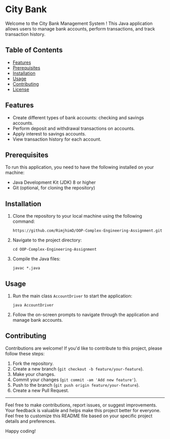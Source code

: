 # City Bank 

Welcome to the City Bank Management System ! This Java application allows users to manage bank accounts, perform transactions, and track transaction history.

## Table of Contents

- [Features](#features)
- [Prerequisites](#prerequisites)
- [Installation](#installation)
- [Usage](#usage)
- [Contributing](#contributing)
- [License](#license)

## Features

- Create different types of bank accounts: checking and savings accounts.
- Perform deposit and withdrawal transactions on accounts.
- Apply interest to savings accounts.
- View transaction history for each account.

## Prerequisites

To run this application, you need to have the following installed on your machine:

- Java Development Kit (JDK) 8 or higher
- Git (optional, for cloning the repository)

## Installation

1. Clone the repository to your local machine using the following command:

    ```
    https://github.com/RimjhimD/OOP-Complex-Engineering-Assignment.git
    ```

2. Navigate to the project directory:

    ```
    cd OOP-Complex-Engineering-Assignment
    ```

3. Compile the Java files:

    ```
    javac *.java
    ```

## Usage

1. Run the main class `AccountDriver` to start the application:

    ```
    java AccountDriver
    ```

2. Follow the on-screen prompts to navigate through the application and manage bank accounts.

## Contributing

Contributions are welcome! If you'd like to contribute to this project, please follow these steps:

1. Fork the repository.
2. Create a new branch (`git checkout -b feature/your-feature`).
3. Make your changes.
4. Commit your changes (`git commit -am 'Add new feature'`).
5. Push to the branch (`git push origin feature/your-feature`).
6. Create a new Pull Request.


---

Feel free to make contributions, report issues, or suggest improvements. Your feedback is valuable and helps make this project better for everyone.
Feel free to customize this README file based on your specific project details and preferences.


Happy coding!
